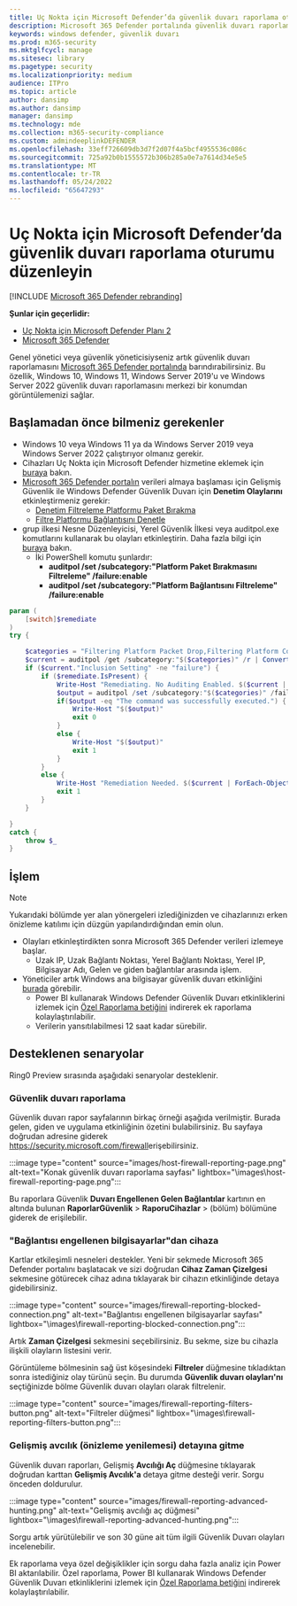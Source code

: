 ```yaml
---
title: Uç Nokta için Microsoft Defender’da güvenlik duvarı raporlama oturumu düzenleyin
description: Microsoft 365 Defender portalında güvenlik duvarı raporlamayı barındırın ve görüntüleyin.
keywords: windows defender, güvenlik duvarı
ms.prod: m365-security
ms.mktglfcycl: manage
ms.sitesec: library
ms.pagetype: security
ms.localizationpriority: medium
audience: ITPro
ms.topic: article
author: dansimp
ms.author: dansimp
manager: dansimp
ms.technology: mde
ms.collection: m365-security-compliance
ms.custom: admindeeplinkDEFENDER
ms.openlocfilehash: 33eff726609db3d7f2d07f4a5bcf4955536c086c
ms.sourcegitcommit: 725a92b0b1555572b306b285a0e7a7614d34e5e5
ms.translationtype: MT
ms.contentlocale: tr-TR
ms.lasthandoff: 05/24/2022
ms.locfileid: "65647293"
---
```

# <a name="host-firewall-reporting-in-microsoft-defender-for-endpoint"></a>Uç Nokta için Microsoft Defender’da güvenlik duvarı raporlama oturumu düzenleyin

[!INCLUDE [Microsoft 365 Defender rebranding](../../includes/microsoft-defender.md)]

**Şunlar için geçerlidir:**
- [Uç Nokta için Microsoft Defender Planı 2](https://go.microsoft.com/fwlink/p/?linkid=2154037)
- [Microsoft 365 Defender](https://go.microsoft.com/fwlink/?linkid=2118804)

Genel yönetici veya güvenlik yöneticisiyseniz artık güvenlik duvarı raporlamasını [Microsoft 365 Defender portalında](https://security.microsoft.com) barındırabilirsiniz. Bu özellik, Windows 10, Windows 11, Windows Server 2019'u ve Windows Server 2022 güvenlik duvarı raporlamasını merkezi bir konumdan görüntülemenizi sağlar.

## <a name="what-do-you-need-to-know-before-you-begin"></a>Başlamadan önce bilmeniz gerekenler

- Windows 10 veya Windows 11 ya da Windows Server 2019 veya Windows Server 2022 çalıştırıyor olmanız gerekir.
- Cihazları Uç Nokta için Microsoft Defender hizmetine eklemek için [buraya](onboard-configure.md) bakın.
- <a href="https://go.microsoft.com/fwlink/p/?linkid=2077139" target="_blank">Microsoft 365 Defender portalın</a> verileri almaya başlaması için Gelişmiş Güvenlik ile Windows Defender Güvenlik Duvarı için **Denetim Olaylarını** etkinleştirmeniz gerekir:
  - [Denetim Filtreleme Platformu Paket Bırakma](/windows/security/threat-protection/auditing/audit-filtering-platform-packet-drop)
  - [Filtre Platformu Bağlantısını Denetle](/windows/security/threat-protection/auditing/audit-filtering-platform-connection)
- grup ilkesi Nesne Düzenleyicisi, Yerel Güvenlik İlkesi veya auditpol.exe komutlarını kullanarak bu olayları etkinleştirin. Daha fazla bilgi için [buraya](/windows/win32/fwp/auditing-and-logging) bakın.
  - İki PowerShell komutu şunlardır:
    - **auditpol /set /subcategory:"Platform Paket Bırakmasını Filtreleme" /failure:enable**
    - **auditpol /set /subcategory:"Platform Bağlantısını Filtreleme" /failure:enable**
```powershell
param (
    [switch]$remediate
)
try {

    $categories = "Filtering Platform Packet Drop,Filtering Platform Connection"
    $current = auditpol /get /subcategory:"$($categories)" /r | ConvertFrom-Csv    
    if ($current."Inclusion Setting" -ne "failure") {
        if ($remediate.IsPresent) {
            Write-Host "Remediating. No Auditing Enabled. $($current | ForEach-Object {$_.Subcategory + ":" + $_.'Inclusion Setting' + ";"})"
            $output = auditpol /set /subcategory:"$($categories)" /failure:enable
            if($output -eq "The command was successfully executed.") {
                Write-Host "$($output)"
                exit 0
            }
            else {
                Write-Host "$($output)"
                exit 1
            }
        }
        else {
            Write-Host "Remediation Needed. $($current | ForEach-Object {$_.Subcategory + ":" + $_.'Inclusion Setting' + ";"})."
            exit 1
        }
    }

}
catch {
    throw $_
} 
```

## <a name="the-process"></a>İşlem

> [!NOTE]
> Yukarıdaki bölümde yer alan yönergeleri izlediğinizden ve cihazlarınızı erken önizleme katılımı için düzgün yapılandırdığından emin olun.

- Olayları etkinleştirdikten sonra Microsoft 365 Defender verileri izlemeye başlar.
  - Uzak IP, Uzak Bağlantı Noktası, Yerel Bağlantı Noktası, Yerel IP, Bilgisayar Adı, Gelen ve giden bağlantılar arasında işlem.
- Yöneticiler artık Windows ana bilgisayar güvenlik duvarı etkinliğini [burada](https://security.microsoft.com/firewall) görebilir.
  - Power BI kullanarak Windows Defender Güvenlik Duvarı etkinliklerini izlemek için [Özel Raporlama betiğini](https://github.com/microsoft/MDATP-PowerBI-Templates/tree/master/Firewall) indirerek ek raporlama kolaylaştırılabilir.
  - Verilerin yansıtılabilmesi 12 saat kadar sürebilir.

## <a name="supported-scenarios"></a>Desteklenen senaryolar

Ring0 Preview sırasında aşağıdaki senaryolar desteklenir.

### <a name="firewall-reporting"></a>Güvenlik duvarı raporlama

Güvenlik duvarı rapor sayfalarının birkaç örneği aşağıda verilmiştir. Burada gelen, giden ve uygulama etkinliğinin özetini bulabilirsiniz. Bu sayfaya doğrudan adresine giderek <https://security.microsoft.com/firewall>erişebilirsiniz.

:::image type="content" source="images/host-firewall-reporting-page.png" alt-text="Konak güvenlik duvarı raporlama sayfası" lightbox="\images\host-firewall-reporting-page.png":::

Bu raporlara Güvenlik **Duvarı Engellenen Gelen Bağlantılar** kartının en altında bulunan **RaporlarGüvenlik** >  **RaporuCihazlar** >  (bölüm) bölümüne giderek de erişilebilir.

### <a name="from-computers-with-a-blocked-connection-to-device"></a>"Bağlantısı engellenen bilgisayarlar"dan cihaza

Kartlar etkileşimli nesneleri destekler. Yeni bir sekmede Microsoft 365 Defender portalını başlatacak ve sizi doğrudan **Cihaz Zaman Çizelgesi** sekmesine götürecek cihaz adına tıklayarak bir cihazın etkinliğinde detaya gidebilirsiniz.

:::image type="content" source="images/firewall-reporting-blocked-connection.png" alt-text="Bağlantısı engellenen bilgisayarlar sayfası" lightbox="\images\firewall-reporting-blocked-connection.png":::

Artık **Zaman Çizelgesi** sekmesini seçebilirsiniz. Bu sekme, size bu cihazla ilişkili olayların listesini verir.

Görüntüleme bölmesinin sağ üst köşesindeki **Filtreler** düğmesine tıkladıktan sonra istediğiniz olay türünü seçin. Bu durumda **Güvenlik duvarı olayları'nı** seçtiğinizde bölme Güvenlik duvarı olayları olarak filtrelenir.

:::image type="content" source="images/firewall-reporting-filters-button.png" alt-text="Filtreler düğmesi" lightbox="\images\firewall-reporting-filters-button.png":::

### <a name="drill-into-advanced-hunting-preview-refresh"></a>Gelişmiş avcılık (önizleme yenilemesi) detayına gitme

Güvenlik duvarı raporları, Gelişmiş **Avcılığı Aç** düğmesine tıklayarak doğrudan karttan **Gelişmiş Avcılık'a** detaya gitme desteği verir. Sorgu önceden doldurulur.

:::image type="content" source="images/firewall-reporting-advanced-hunting.png" alt-text="Gelişmiş avcılığı aç düğmesi" lightbox="\images\firewall-reporting-advanced-hunting.png":::

Sorgu artık yürütülebilir ve son 30 güne ait tüm ilgili Güvenlik Duvarı olayları incelenebilir.

Ek raporlama veya özel değişiklikler için sorgu daha fazla analiz için Power BI aktarılabilir. Özel raporlama, Power BI kullanarak Windows Defender Güvenlik Duvarı etkinliklerini izlemek için [Özel Raporlama betiğini](https://github.com/microsoft/MDATP-PowerBI-Templates/tree/master/Firewall) indirerek kolaylaştırılabilir.
